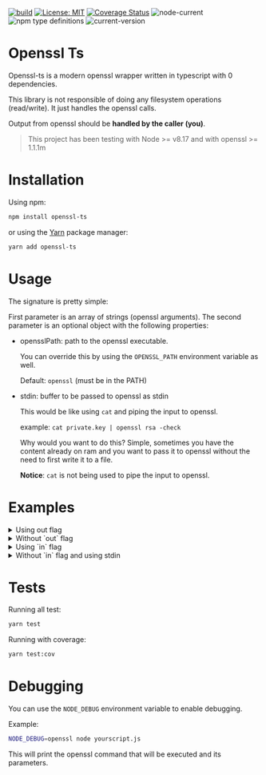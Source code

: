 [![build](https://github.com/marianozunino/morpheus/actions/workflows/build_deploy.yml/badge.svg)](https://github.com/marianozunino/morpheus/actions/workflows/build_deploy.yml)
[![License: MIT](https://img.shields.io/badge/License-MIT-green.svg)](https://opensource.org/licenses/MIT)
[![Coverage Status](https://coveralls.io/repos/github/marianozunino/openssl-ts/badge.svg)](https://coveralls.io/github/marianozunino/openssl-ts)
![node-current](https://img.shields.io/node/v/openssl-ts)
![npm type definitions](https://img.shields.io/npm/types/openssl-ts)
![current-version](https://img.shields.io/badge/dynamic/json?label=current-version&query=%24.version&url=https%3A%2F%2Fraw.githubusercontent.com%2Fmarianozunino%2Fopenssl-ts%2Fmaster%2Fpackage.json)
# Openssl Ts

Openssl-ts is a modern openssl wrapper written in typescript with 0 dependencies.

This library is not responsible of doing any filesystem operations (read/write).
It just handles the openssl calls.

Output from openssl should be **handled by the caller (you)**.

> This project has been testing with Node >= v8.17 and with openssl >= 1.1.1m


# Installation

Using npm:
```sh
npm install openssl-ts
```

or using the [Yarn](https://yarnpkg.com) package manager:
```sh
yarn add openssl-ts
```

# Usage

The signature is pretty simple:

First parameter is an array of strings (openssl arguments).
The second parameter is an optional object with the following properties:
- opensslPath: path to the openssl executable.

  You can override this by using the `OPENSSL_PATH` environment variable as well.

  Default: `openssl` (must be in the PATH)
- stdin: buffer to be passed to openssl as stdin 

  This would be like using `cat` and piping the input to openssl.

  example: `cat private.key | openssl rsa -check`

  Why would you want to do this?
  Simple, sometimes you have the content already on ram and you want to pass it to openssl without the need to first write it to a file.

  **Notice**: `cat` is not being used to pipe the input to openssl.


# Examples

<details>
  <summary>Using out flag</summary>

```ts
import { openssl } from 'openssl-ts';

const output = await openssl(['genrsa', '-out', 'private.key', '2048']);

// output is a Buffer
console.log(output.toString());
/*
Generating RSA private key, 2048 bit long modulus (2 primes)
................................................+++++
...........+++++
e is 65537 (0x010001)
*/
// if you want the private.key content, you should read the file from the filesystem
```
</details>

<details>
  <summary>Without `out` flag</summary>

```ts
import { openssl } from 'openssl-ts';

const output = await openssl(['genrsa', '2048']);

// output is a Buffer
console.log(output.toString());

/*
Generating RSA private key, 2048 bit long modulus (2 primes)
....................................................................+++++
.............................+++++
e is 65537 (0x010001)
-----BEGIN RSA PRIVATE KEY-----
MIIEowIBAAKCAQEAoNKO2MDD9TzZ9KpSJ7JAuIWDhTY5qZJGbgUltnUKqTts+A7s
...
-----END RSA PRIVATE KEY-----
*/

// if you want just the key you must parse the output

```
</details>


<details>
  <summary>Using `in` flag</summary>

```ts
import { openssl } from 'openssl-ts';

const output = await openssl(['rsa', '-in', 'private.key', '-check']);

// output is a Buffer
console.log(output.toString());


/*
RSA key ok
writing RSA key
-----BEGIN RSA PRIVATE KEY-----
....
-----END RSA PRIVATE KEY-----

*/
```
</details>


<details>
  <summary>Without `in` flag and using stdin</summary>

```ts
import { openssl } from 'openssl-ts';

const buffer = readFileSync('private.key');

const output = await openssl(['rsa', 'check'], {
  stdin: buffer,
});

// output is a Buffer
console.log(output.toString());

/*
RSA key ok
writing RSA key
-----BEGIN RSA PRIVATE KEY-----
....
-----END RSA PRIVATE KEY-----

*/
```
</details>


# Tests

Running all test:

```sh
yarn test
```

Running with coverage:

```sh
yarn test:cov
```


# Debugging

You can use the `NODE_DEBUG` environment variable to enable debugging.

Example:
```sh
NODE_DEBUG=openssl node yourscript.js
```

This will print the openssl command that will be executed and its parameters.